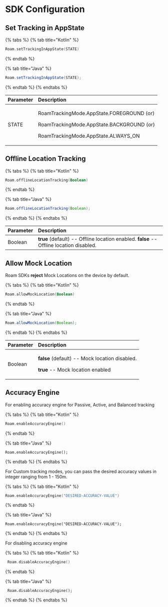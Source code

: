 # SDK Configuration

## Set Tracking in AppState

{% tabs %}
{% tab title="Kotlin" %}
```kotlin
Roam.setTrackingInAppState(STATE)
```
{% endtab %}

{% tab title="Java" %}
```java
Roam.setTrackingInAppState(STATE);
```
{% endtab %}
{% endtabs %}

<table>
  <thead>
    <tr>
      <th style="text-align:left"><b>Parameter</b>
      </th>
      <th style="text-align:left"><b>Description</b>
      </th>
    </tr>
  </thead>
  <tbody>
    <tr>
      <td style="text-align:left">STATE</td>
      <td style="text-align:left">
        <p>RoamTrackingMode.AppState.FOREGROUND (or)</p>
        <p>RoamTrackingMode.AppState.BACKGROUND (or)</p>
        <p>RoamTrackingMode.AppState.ALWAYS_ON</p>
      </td>
    </tr>
  </tbody>
</table>

## Offline Location Tracking <a id="Offline-Location-Tracking"></a>

{% tabs %}
{% tab title="Kotlin" %}
```kotlin
Roam.offlineLocationTracking(Boolean)
```
{% endtab %}

{% tab title="Java" %}
```java
Roam.offlineLocationTracking(Boolean);
```
{% endtab %}
{% endtabs %}

| **Parameter** | **Description** |
| :--- | :--- |
| Boolean | **true** \(default\) -- Offline location enabled. **false** -- Offline location disabled. |

## Allow Mock Location

Roam SDKs **reject** Mock Locations on the device by default.

{% tabs %}
{% tab title="Kotlin" %}
```kotlin
Roam.allowMockLocation(Boolean)
```
{% endtab %}

{% tab title="Java" %}
```java
Roam.allowMockLocation(Boolean);
```
{% endtab %}
{% endtabs %}

<table>
  <thead>
    <tr>
      <th style="text-align:left">Parameter</th>
      <th style="text-align:left">Description</th>
    </tr>
  </thead>
  <tbody>
    <tr>
      <td style="text-align:left">Boolean</td>
      <td style="text-align:left">
        <p><b>false</b> (default) -- Mock location disabled.</p>
        <p><b>true</b> -- Mock location enabled</p>
      </td>
    </tr>
  </tbody>
</table>

## Accuracy Engine

For enabling accuracy engine for Passive, Active, and Balanced tracking

{% tabs %}
{% tab title="Kotlin" %}
```kotlin
Roam.enableAccuracyEngine()
```
{% endtab %}

{% tab title="Java" %}
```
Roam.enableAccuracyEngine();
```
{% endtab %}
{% endtabs %}

For Custom tracking modes, you can pass the desired accuracy values in integer ranging from 1 - 150m.

{% tabs %}
{% tab title="Kotlin" %}
```kotlin
Roam.enableAccuracyEngine("DESIRED-ACCURACY-VALUE")
```
{% endtab %}

{% tab title="Java" %}
```
Roam.enableAccuracyEngine("DESIRED-ACCURACY-VALUE");
```
{% endtab %}
{% endtabs %}

For disabling accuracy engine

{% tabs %}
{% tab title="Kotlin" %}
```kotlin
 Roam.disableAccuracyEngine()
```
{% endtab %}

{% tab title="Java" %}
```
 Roam.disableAccuracyEngine();
```
{% endtab %}
{% endtabs %}

